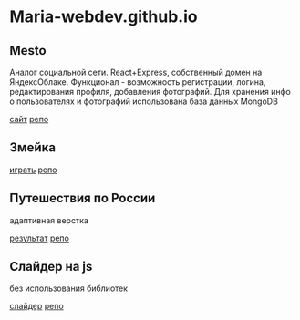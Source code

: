 # Maria-webdev.github.io

## Mesto 

Аналог социальной сети. React+Express, собственный домен на ЯндексОблаке. 
Функционал - возможность регистрации, логина, редактирования профиля, добавления фотографий. Для хранения инфо о пользователях и фотографий использована база данных MongoDB

[сайт](https://viannat-frontend-mesto.nomoredomains.club/)  [репо](https://github.com/Maria-webdev/React-mesto-api-full)

## Змейка

[играть](https://maria-webdev.github.io/thesnake/)   [репо](https://github.com/Maria-webdev/snake)

## Путешествия по России

адаптивная верстка 

[результат](https://maria-webdev.github.io/russian-travel/)   [репо](https://github.com/Maria-webdev/russian-travel)

## Слайдер на js

без использования библиотек

[слайдер](https://maria-webdev.github.io/simple-slider/)  [репо](https://github.com/Maria-webdev/simple-slider)

